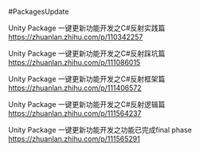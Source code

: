 #PackagesUpdate


Unity Package 一键更新功能开发之C#反射实践篇
https://zhuanlan.zhihu.com/p/110342257


Unity Package 一键更新功能开发之C#反射踩坑篇
https://zhuanlan.zhihu.com/p/111086015

Unity Package 一键更新功能开发之C#反射框架篇
https://zhuanlan.zhihu.com/p/111406572

Unity Package 一键更新功能开发之C#反射逻辑篇
https://zhuanlan.zhihu.com/p/111564237

Unity Package 一键更新功能开发之功能已完成final phase
https://zhuanlan.zhihu.com/p/111565291
